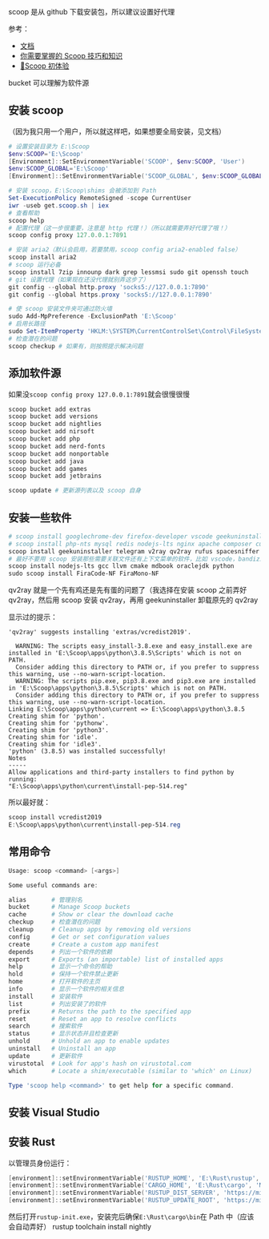 scoop 是从 github 下载安装包，所以建议设置好代理

参考：

- [文档](https://github.com/lukesampson/scoop)
- [你需要掌握的 Scoop 技巧和知识](https://zhuanlan.zhihu.com/p/135278662)
- [📝Scoop 初体验](https://github.com/Linnzh/Blog/issues/42#issuecomment-568158956)

bucket 可以理解为软件源

## 安装 scoop

（因为我只用一个用户，所以就这样吧，如果想要全局安装，见文档）

```powershell
# 设置安装目录为 E:\Scoop
$env:SCOOP='E:\Scoop'
[Environment]::SetEnvironmentVariable('SCOOP', $env:SCOOP, 'User')
$env:SCOOP_GLOBAL='E:\Scoop'
[Environment]::SetEnvironmentVariable('SCOOP_GLOBAL', $env:SCOOP_GLOBAL, 'Machine')

# 安装 scoop，E:\Scoop\shims 会被添加到 Path
Set-ExecutionPolicy RemoteSigned -scope CurrentUser
iwr -useb get.scoop.sh | iex
# 查看帮助
scoop help
# 配置代理（这一步很重要，注意是 http 代理！）（所以就需要弄好代理了哦！）
scoop config proxy 127.0.0.1:7891

# 安装 aria2（默认会启用，若要禁用，scoop config aria2-enabled false）
scoop install aria2
# scoop 运行必备
scoop install 7zip innounp dark grep lessmsi sudo git openssh touch
# git 设置代理（如果现在还没代理就别弄这步了）
git config --global http.proxy 'socks5://127.0.0.1:7890'
git config --global https.proxy 'socks5://127.0.0.1:7890'

# 使 scoop 安装文件夹可通过防火墙
sudo Add-MpPreference -ExclusionPath 'E:\Scoop'
# 启用长路径
sudo Set-ItemProperty 'HKLM:\SYSTEM\CurrentControlSet\Control\FileSystem' -Name 'LongPathsEnabled' -Value 1
# 检查潜在的问题
scoop checkup # 如果有，则按照提示解决问题
```

## 添加软件源

如果没`scoop config proxy 127.0.0.1:7891`就会很慢很慢

```powershell
scoop bucket add extras
scoop bucket add versions
scoop bucket add nightlies
scoop bucket add nirsoft
scoop bucket add php
scoop bucket add nerd-fonts
scoop bucket add nonportable
scoop bucket add java
scoop bucket add games
scoop bucket add jetbrains

scoop update # 更新源列表以及 scoop 自身
```

## 安装一些软件

```powershell
# scoop install googlechrome-dev firefox-developer vscode geekuninstaller fluent-terminal-np snipaste windows-terminal potplayer sublime-text vagrant
# scoop install php-nts mysql redis nodejs-lts nginx apache composer curl python go gcc
scoop install geekuninstaller telegram v2ray qv2ray rufus spacesniffer
# 最好不要用 scoop 安装那些需要关联文件还有上下文菜单的软件，比如 vscode，bandizip，potplayer
scoop install nodejs-lts gcc llvm cmake mdbook oraclejdk python
sudo scoop install FiraCode-NF FiraMono-NF
```

qv2ray 就是一个先有鸡还是先有蛋的问题了（我选择在安装 scoop 之前弄好 qv2ray，然后用 scoop 安装 qv2ray，再用 geekuninstaller 卸载原先的 qv2ray

显示过的提示：

```
'qv2ray' suggests installing 'extras/vcredist2019'.

  WARNING: The scripts easy_install-3.8.exe and easy_install.exe are installed in 'E:\Scoop\apps\python\3.8.5\Scripts' which is not on PATH.
  Consider adding this directory to PATH or, if you prefer to suppress this warning, use --no-warn-script-location.
  WARNING: The scripts pip.exe, pip3.8.exe and pip3.exe are installed in 'E:\Scoop\apps\python\3.8.5\Scripts' which is not on PATH.
  Consider adding this directory to PATH or, if you prefer to suppress this warning, use --no-warn-script-location.
Linking E:\Scoop\apps\python\current => E:\Scoop\apps\python\3.8.5
Creating shim for 'python'.
Creating shim for 'pythonw'.
Creating shim for 'python3'.
Creating shim for 'idle'.
Creating shim for 'idle3'.
'python' (3.8.5) was installed successfully!
Notes
-----
Allow applications and third-party installers to find python by running:
"E:\Scoop\apps\python\current\install-pep-514.reg"
```

所以最好就：

```powershell
scoop install vcredist2019
E:\Scoop\apps\python\current\install-pep-514.reg
```

## 常用命令

```powershell
Usage: scoop <command> [<args>]

Some useful commands are:

alias       # 管理别名
bucket      # Manage Scoop buckets
cache       # Show or clear the download cache
checkup     # 检查潜在的问题
cleanup     # Cleanup apps by removing old versions
config      # Get or set configuration values
create      # Create a custom app manifest
depends     # 列出一个软件的依赖
export      # Exports (an importable) list of installed apps
help        # 显示一个命令的帮助
hold        # 保持一个软件禁止更新
home        # 打开软件的主页
info        # 显示一个软件的相关信息
install     # 安装软件
list        # 列出安装了的软件
prefix      # Returns the path to the specified app
reset       # Reset an app to resolve conflicts
search      # 搜索软件
status      # 显示状态并且检查更新
unhold      # Unhold an app to enable updates
uninstall   # Uninstall an app
update      # 更新软件
virustotal  # Look for app's hash on virustotal.com
which       # Locate a shim/executable (similar to 'which' on Linux)

Type 'scoop help <command>' to get help for a specific command.
```

## 安装 Visual Studio

## 安装 Rust

以管理员身份运行：

```powershell
[environment]::setEnvironmentVariable('RUSTUP_HOME', 'E:\Rust\rustup', 'Machine')
[environment]::setEnvironmentVariable('CARGO_HOME', 'E:\Rust\cargo', 'Machine')
[environment]::setEnvironmentVariable('RUSTUP_DIST_SERVER', 'https://mirrors.sjtug.sjtu.edu.cn/rust-static', 'Machine')
[environment]::setEnvironmentVariable('RUSTUP_UPDATE_ROOT', 'https://mirrors.sjtug.sjtu.edu.cn/rust-static/rustup', 'Machine')
```

然后打开`rustup-init.exe`，安装完后确保`E:\Rust\cargo\bin`在 Path 中（应该会自动弄好）
rustup toolchain install nightly
